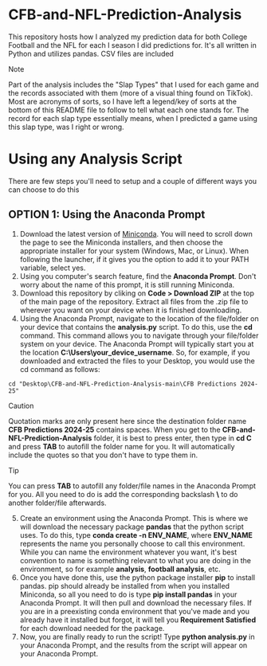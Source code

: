 # CFB-and-NFL-Prediction-Analysis
This repository hosts how I analyzed my prediction data for both College Football and the NFL for each I season I did predictions for. It's all written in Python and utilizes pandas. CSV files are included

>[!NOTE]
> Part of the analysis includes the "Slap Types" that I used for each game and the records associated with them (more of a visual thing found on TikTok). Most are acronyms of sorts, so I have left a legend/key of sorts at the bottom of this README file to follow to tell what each one stands for. The record for each slap type essentially means, when I predicted a game using this slap type, was I right or wrong.

# Using any Analysis Script
There are few steps you'll need to setup and a couple of different ways you can choose to do this

## OPTION 1: Using the Anaconda Prompt
1. Download the latest version of [Miniconda]([https://www.python.org/downloads/](https://www.anaconda.com/download/success)). You will need to scroll down the page to see the Miniconda installers, and then choose the appropriate installer for your system (Windows, Mac, or Linux). When following the launcher, if it gives you the option to add it to your PATH variable, select yes.
2. Using you computer's search feature, find the **Anaconda Prompt**. Don't worry about the name of this prompt, it is still running Miniconda.
3. Download this repository by cliking on **Code > Download ZIP** at the top of the main page of the repository. Extract all files from the .zip file to wherever you want on your device when it is finished downloading.
4. Using the Anaconda Prompt, navigate to the location of the file/folder on your device that contains the **analysis.py** script. To do this, use the **cd** command. This command allows you to navigate through your file/folder system on your device. The Anaconda Prompt will typically start you at the location **C:\Users\your_device_username**. So, for example, if you downloaded and extracted the files to your Desktop, you would use the cd command as follows:
```
cd "Desktop\CFB-and-NFL-Prediction-Analysis-main\CFB Predictions 2024-25"
```
> [!CAUTION]
> Quotation marks are only present here since the destination folder name **CFB Predictions 2024-25** contains spaces. When you get to the **CFB-and-NFL-Prediction-Analysis** folder, it is best to press enter, then type in **cd C** and press **TAB** to autofill the folder name for you. It will automatically include the quotes so that you don't have to type them in.

> [!TIP]
> You can press **TAB** to autofill any folder/file names in the Anaconda Prompt for you. All you need to do is add the corresponding backslash **\\** to do another folder/file afterwards.

5. Create an environment using the Anaconda Prompt. This is where we will download the necessary package **pandas** that the python script uses. To do this, type **conda create -n ENV_NAME**, where **ENV_NAME** represents the name you personally choose to call this environment. While you can name the environment whatever you want, it's best convention to name is something relevant to what you are doing in the environment, so for example **analysis**, **football analysis**, etc.
6. Once you have done this, use the python package installer **pip** to install pandas. pip should already be installed from when you installed Miniconda, so all you need to do is type **pip install pandas** in your Anaconda Prompt. It will then pull and download the necessary files. If you are in a preexisting conda environment that you've made and you already have it installed but forgot, it will tell you **Requirement Satisfied** for each download needed for the package.
7. Now, you are finally ready to run the script! Type **python analysis.py** in your Anaconda Prompt, and the results from the script will appear on your Anaconda Prompt.

